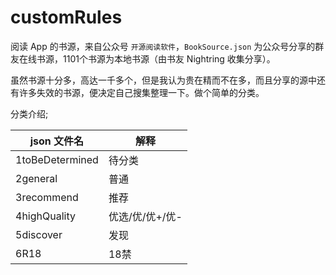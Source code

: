 # customRules

阅读 App 的书源，来自公众号 `开源阅读软件`，`BookSource.json` 为公众号分享的群友在线书源，1101个书源为本地书源（由书友 Nightring 收集分享）。

虽然书源十分多，高达一千多个，但是我认为贵在精而不在多，而且分享的源中还有许多失效的书源，便决定自己搜集整理一下。做个简单的分类。

分类介绍;

| json 文件名    | 解释            |
| -------------- | --------------- |
| 1toBeDetermined | 待分类          |
| 2general        | 普通            |
| 3recommend      | 推荐            |
| 4highQuality    | 优选/优/优+/优- |
| 5discover       | 发现            |
| 6R18            | 18禁            |